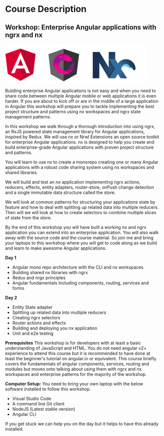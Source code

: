 # Course Description

## Workshop: Enterprise Angular applications with ngrx and nx

![](../.gitbook/assets/image%20%2810%29.png)

Building enterprise Angular applications is not easy and when you need to share code between multiple Angular mobile or web applications it is even harder. If you are about to kick off or are in the middle of a large application in Angular this workshop will prepare you to tackle implementing the best project structure and patterns using nx workspaces and ngrx state management patterns.

In this workshop we walk through a thorough introduction into using ngrx, an RxJS powered state management library for Angular applications, inspired by Redux. We will use nx or Nrwl Extensions an open source toolkit for enterprise Angular applications. nx is designed to help you create and build enterprise-grade Angular applications with proven project structure and patterns.

You will learn to use nx to create a monorepo creating one or many Angular applications with a robust code sharing system using nx workspaces and shared libraries.

We will build and test an nx application implementing ngrx actions, reducers, effects, entity adapters, router-store, onPush change detection and a single immutable data structure called the store.

We will look at common patterns for structuring your applications state by feature and how to deal with splitting up related data into multiple reducers. Then will we will look at how to create selectors to combine multiple slices of state from the store.

By the end of this workshop you will have built a working nx and ngrx application you can extend into an enterprise application. You will also walk away with the source code and the course material. So join me and bring your laptops to this workshop where you will get to code along as we build and learn to make awesome Angular applications.

**Day 1**

* Angular mono repo architecture with the CLI and nx workspaces
* Building shared nx libraries with ngrx
* Redux and nrgx principles
* Angular fundamentals including components, routing, services and forms

**Day 2**

* Entity State adapter
* Splitting up related data into multiple reducers
* Creating ngrx selectors
* Router actions and effects
* Building and deploying you nx application
* Unit and e2e testing

**Prerequisites** This workshop is for developers with at least a basic understanding of JavaScript and HTML. You do not need angular v2+ experience to attend this course but it is recommended to have done at least the beginner's tutorial on angular.io or equivalent. This course briefly covers the fundamentals of angular components, services, routing and modules but moves onto talking about using them with ngrx and nx workspaces and enterprise patterns for the majority of the workshop.

**Computer Setup:** You need to bring your own laptop with the below software installed to follow this workshop.

* Visual Studio Code
* A command line Git client
* NodeJS \(Latest stable version\)
* Angular CLI

If you get stuck we can help you on the day but it helps to have this already installed.

